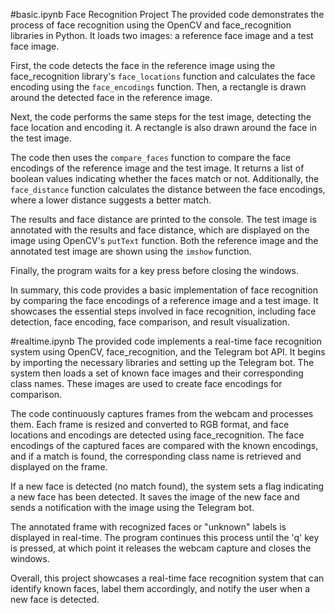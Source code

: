 #basic.ipynb
Face Recognition Project
The provided code demonstrates the process of face recognition using the OpenCV and face_recognition libraries in Python. It loads two images: a reference face image and a test face image. 

First, the code detects the face in the reference image using the face_recognition library's `face_locations` function and calculates the face encoding using the `face_encodings` function. Then, a rectangle is drawn around the detected face in the reference image.

Next, the code performs the same steps for the test image, detecting the face location and encoding it. A rectangle is also drawn around the face in the test image.

The code then uses the `compare_faces` function to compare the face encodings of the reference image and the test image. It returns a list of boolean values indicating whether the faces match or not. Additionally, the `face_distance` function calculates the distance between the face encodings, where a lower distance suggests a better match.

The results and face distance are printed to the console. The test image is annotated with the results and face distance, which are displayed on the image using OpenCV's `putText` function. Both the reference image and the annotated test image are shown using the `imshow` function.

Finally, the program waits for a key press before closing the windows.

In summary, this code provides a basic implementation of face recognition by comparing the face encodings of a reference image and a test image. It showcases the essential steps involved in face recognition, including face detection, face encoding, face comparison, and result visualization.

#realtime.ipynb
The provided code implements a real-time face recognition system using OpenCV, face_recognition, and the Telegram bot API. It begins by importing the necessary libraries and setting up the Telegram bot. The system then loads a set of known face images and their corresponding class names. These images are used to create face encodings for comparison.

The code continuously captures frames from the webcam and processes them. Each frame is resized and converted to RGB format, and face locations and encodings are detected using face_recognition. The face encodings of the captured faces are compared with the known encodings, and if a match is found, the corresponding class name is retrieved and displayed on the frame.

If a new face is detected (no match found), the system sets a flag indicating a new face has been detected. It saves the image of the new face and sends a notification with the image using the Telegram bot.

The annotated frame with recognized faces or "unknown" labels is displayed in real-time. The program continues this process until the 'q' key is pressed, at which point it releases the webcam capture and closes the windows.

Overall, this project showcases a real-time face recognition system that can identify known faces, label them accordingly, and notify the user when a new face is detected.
